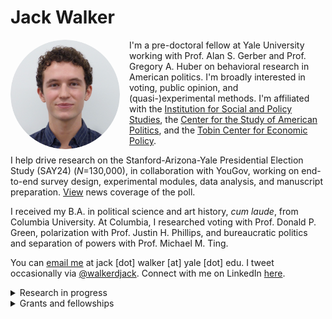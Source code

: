 # Jack Walker

<img src="/headshot.png" alt="headshot" width="175" align="left" style="margin-right: 15px; border-radius: 50%;">

I'm a pre-doctoral fellow at Yale University working with Prof. Alan S. Gerber and Prof. Gregory A. Huber on behavioral research in American politics. I'm broadly interested in voting, public opinion, and <span style="white-space: nowrap;">(quasi-)experimental</span> methods. I'm affiliated with the <a href="https://isps.yale.edu" target="_blank" rel="noopener noreferrer">Institution for Social and Policy Studies</a>, the <a href="https://csap.yale.edu" target="_blank" rel="noopener noreferrer">Center for the Study of American Politics</a>, and the <a href="https://tobin.yale.edu" target="_blank" rel="noopener noreferrer">Tobin Center for Economic Policy</a>. 

I help drive research on the Stanford-Arizona-Yale Presidential Election Study (SAY24) (*N*=130,000), in collaboration with YouGov, working on end-to-end survey design, experimental modules, data analysis, and manuscript preparation. <a href="https://www.google.com/search?sca_esv=1bbf12dcdfda0a2c&rlz=1C5GCCM_en&q=%22say24%22&tbm=nws&source=lnms&fbs=ABzOT_CWdhQLP1FcmU5B0fn3xuWpmDtIGL1r84kuKz6yAcD_igefx-eKq1gCPHF3zhthFoneNn6lL83lY3KLybUMxCNDHQus4VIx3LaatjzUq_py45dksUdrPFrWqTDHfNIpEb4Yj1C6zgOKMr-JlgPu4hUcw3iHT9twtWXzBUVfH97gZxzEk_wv-IpH1mi1ejPG17WmtdqEP5fP6--NqSQO1M3Qc2Yriw&sa=X&ved=2ahUKEwjQpYWSlaONAxV1KFkFHbZSDSAQ0pQJegQIFxAB&biw=1496&bih=776&dpr=2" target="_blank" rel="noopener noreferrer">View</a> news coverage of the poll.

I received my B.A. in political science and art history, *cum laude*, from Columbia University. At Columbia, I researched voting with Prof. Donald P. Green, polarization with Prof. Justin H. Phillips, and bureaucratic politics and separation of powers with Prof. Michael M. Ting.

You can <a href="mailto:jack.walker@yale.edu">email me</a> at jack [dot] walker [at] yale [dot] edu. I tweet occasionally via <a href="https://twitter.com/walkerdjack" target="_blank" rel="noopener noreferrer">@walkerdjack</a>. Connect with me on LinkedIn <a href="https://linkedin.com/in/walkerdjack" target="_blank" rel="noopener noreferrer">here</a>.

<details>
  <summary>Research in progress</summary>
  <br><ol>
    <li value="3">"How Stable are Popular Attitudinal and Social-Psychological Scales? A Practical Guide for Political Science Researchers" (with Alan S. Gerber, Gregory A. Huber, and Mackenzie Lockhart).</li>
    <li value="2">"Measuring the Effects of Campaign Events" (with Alan S. Geber, Gregory A. Huber, and Mackenzie Lockhart).</li>
    <li value="1">"Do Some Debates Matter? Evidence from the 2024 Biden-Trump Debate" (with Alan S. Gerber, Gregory A. Huber, Mackenzie Lockhart, and Douglas Rivers).</li>
  </ol>
</details>

<details>
  <summary>Grants and fellowships</summary>
  <br><ul>
    <li>Columbia College Summer Research Fellowship, via the International Affairs Fellowship Fund ($3,400),  2023.</li>
    <li>Columbia University Center for Career Education, via the AIF Sub-Fund: Yemini Fund ($5,000),  2022.</li>
  </ul>
</details>
